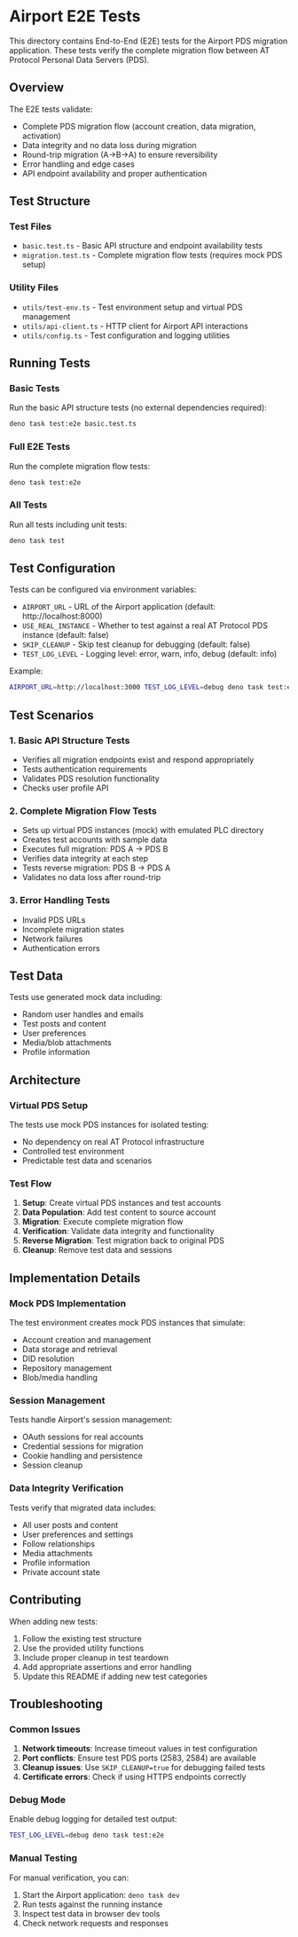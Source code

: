 # Airport E2E Tests

This directory contains End-to-End (E2E) tests for the Airport PDS migration application. These tests verify the complete migration flow between AT Protocol Personal Data Servers (PDS).

## Overview

The E2E tests validate:
- Complete PDS migration flow (account creation, data migration, activation)
- Data integrity and no data loss during migration
- Round-trip migration (A→B→A) to ensure reversibility
- Error handling and edge cases
- API endpoint availability and proper authentication

## Test Structure

### Test Files

- `basic.test.ts` - Basic API structure and endpoint availability tests
- `migration.test.ts` - Complete migration flow tests (requires mock PDS setup)

### Utility Files

- `utils/test-env.ts` - Test environment setup and virtual PDS management
- `utils/api-client.ts` - HTTP client for Airport API interactions
- `utils/config.ts` - Test configuration and logging utilities

## Running Tests

### Basic Tests

Run the basic API structure tests (no external dependencies required):

```bash
deno task test:e2e basic.test.ts
```

### Full E2E Tests

Run the complete migration flow tests:

```bash
deno task test:e2e
```

### All Tests

Run all tests including unit tests:

```bash
deno task test
```

## Test Configuration

Tests can be configured via environment variables:

- `AIRPORT_URL` - URL of the Airport application (default: http://localhost:8000)
- `USE_REAL_INSTANCE` - Whether to test against a real AT Protocol PDS instance (default: false)
- `SKIP_CLEANUP` - Skip test cleanup for debugging (default: false)
- `TEST_LOG_LEVEL` - Logging level: error, warn, info, debug (default: info)

Example:
```bash
AIRPORT_URL=http://localhost:3000 TEST_LOG_LEVEL=debug deno task test:e2e
```

## Test Scenarios

### 1. Basic API Structure Tests

- Verifies all migration endpoints exist and respond appropriately
- Tests authentication requirements
- Validates PDS resolution functionality
- Checks user profile API

### 2. Complete Migration Flow Tests

- Sets up virtual PDS instances (mock) with emulated PLC directory
- Creates test accounts with sample data
- Executes full migration: PDS A → PDS B
- Verifies data integrity at each step
- Tests reverse migration: PDS B → PDS A
- Validates no data loss after round-trip

### 3. Error Handling Tests

- Invalid PDS URLs
- Incomplete migration states
- Network failures
- Authentication errors

## Test Data

Tests use generated mock data including:
- Random user handles and emails
- Test posts and content
- User preferences
- Media/blob attachments
- Profile information

## Architecture

### Virtual PDS Setup

The tests use mock PDS instances for isolated testing:
- No dependency on real AT Protocol infrastructure
- Controlled test environment
- Predictable test data and scenarios

### Test Flow

1. **Setup**: Create virtual PDS instances and test accounts
2. **Data Population**: Add test content to source account
3. **Migration**: Execute complete migration flow
4. **Verification**: Validate data integrity and functionality
5. **Reverse Migration**: Test migration back to original PDS
6. **Cleanup**: Remove test data and sessions

## Implementation Details

### Mock PDS Implementation

The test environment creates mock PDS instances that simulate:
- Account creation and management
- Data storage and retrieval
- DID resolution
- Repository management
- Blob/media handling

### Session Management

Tests handle Airport's session management:
- OAuth sessions for real accounts
- Credential sessions for migration
- Cookie handling and persistence
- Session cleanup

### Data Integrity Verification

Tests verify that migrated data includes:
- All user posts and content
- User preferences and settings
- Follow relationships
- Media attachments
- Profile information
- Private account state

## Contributing

When adding new tests:

1. Follow the existing test structure
2. Use the provided utility functions
3. Include proper cleanup in test teardown
4. Add appropriate assertions and error handling
5. Update this README if adding new test categories

## Troubleshooting

### Common Issues

1. **Network timeouts**: Increase timeout values in test configuration
2. **Port conflicts**: Ensure test PDS ports (2583, 2584) are available
3. **Cleanup issues**: Use `SKIP_CLEANUP=true` for debugging failed tests
4. **Certificate errors**: Check if using HTTPS endpoints correctly

### Debug Mode

Enable debug logging for detailed test output:
```bash
TEST_LOG_LEVEL=debug deno task test:e2e
```

### Manual Testing

For manual verification, you can:
1. Start the Airport application: `deno task dev`
2. Run tests against the running instance
3. Inspect test data in browser dev tools
4. Check network requests and responses